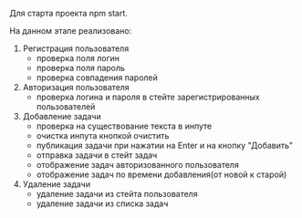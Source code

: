 Для старта проекта npm start.

На данном этапе реализовано:

1) Регистрация пользователя
   - проверка поля логин
   - проверка поля пароль
   - проверка совпадения паролей
2) Авторизация пользователя
   - проверка логина и пароля в стейте зарегистрированных пользователей
3) Добавление задачи
   - проверка на существование текста в инпуте
   - очистка инпута кнопкой очистить
   - публикация задачи при нажатии на Enter и на кнопку "Добавить"
   - отправка задачи в стейт задач
   - отображение задач авторизованного пользователя
   - отображение задач по времени добавления(от новой к старой)
 5) Удаление задачи
    - удаление задачи из стейта пользователя
    - удаление задачи из списка задач

